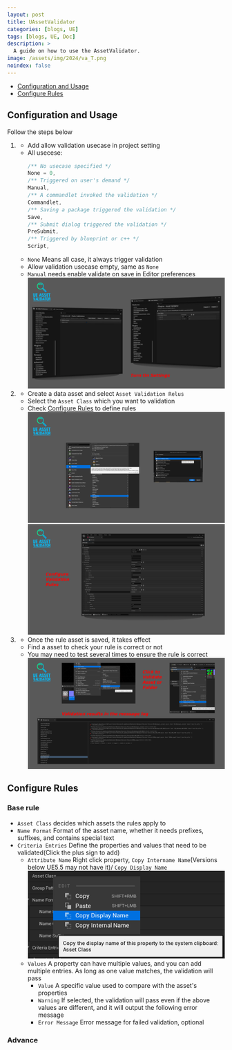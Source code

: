 ```yaml
---
layout: post
title: UAssetValidator
categories: [blogs, UE]
tags: [blogs, UE, Doc]
description: >
  A guide on how to use the AssetValidator.
image: /assets/img/2024/va_T.png
noindex: false
---
```


* [Configuration and Usage](#Configuration-and-Usage)
* [Configure Rules](#Configure-Rules)

## Configuration and Usage
Follow the steps below  
1.  - Add allow validation usecase in project setting  
    - All usecese:
      ```c++
      /** No usecase specified */
      None = 0,
      /** Triggered on user's demand */
      Manual,
      /** A commandlet invoked the validation */
      Commandlet,
      /** Saving a package triggered the validation */
      Save,
      /** Submit dialog triggered the validation */
      PreSubmit,
      /** Triggered by blueprint or c++ */
      Script,
      ```
    - `None` Means all case, it always trigger validation
    - Allow validation usecase empty, same as `None`  
    - `Manual` needs enable validate on save in Editor preferences  
    ![Editor settings](/assets/img/2024/va_s.png)  
1.  - Create a data asset and select `Asset Validation Relus`  
    - Select the `Asset Class` which you want to validation
    - Check [Configure Rules](#Configure-Rules) to define rules
    ![Create rule](/assets/img/2024/va_a.png)
    ![Configure rules](/assets/img/2024/va_c.png)  
1.  - Once the rule asset is saved, it takes effect
    - Find a asset to check your rule is correct or not
    - You may need to test several times to ensure the rule is correct
    ![Validation results](/assets/img/2024/va_r.png)  
## Configure Rules
### Base rule
- `Asset Class` decides which assets the rules apply to
- `Name Format` Format of the asset name, whether it needs prefixes, suffixes, and contains special text  
- `Criteria Entries` Define the properties and values that need to be validated(Click the plus sign to add)  
  - `Attribute Name` Right click property, `Copy Intername Name`(Versions below UE5.5 may not have it)/ `Copy Display Name` ![Copy Attribute Name](/assets/img/2024/va_rc.png)
  - `Values` A property can have multiple values, and you can add multiple entries. As long as one value matches, the validation will pass
    - `Value` A specific value used to compare with the asset's properties
    - `Warning` If selected, the validation will pass even if the above values are different, and it will output the following error message
    - `Error Message` Error message for failed validation, optional
### Advance
